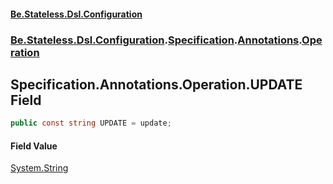 #### [Be.Stateless.Dsl.Configuration](README.md 'README')
### [Be.Stateless.Dsl.Configuration](Be.Stateless.Dsl.Configuration.md 'Be.Stateless.Dsl.Configuration').[Specification](Specification.md 'Be.Stateless.Dsl.Configuration.Specification').[Annotations](Specification.Annotations.md 'Be.Stateless.Dsl.Configuration.Specification.Annotations').[Operation](Specification.Annotations.Operation.md 'Be.Stateless.Dsl.Configuration.Specification.Annotations.Operation')

## Specification.Annotations.Operation.UPDATE Field

```csharp
public const string UPDATE = update;
```

#### Field Value
[System.String](https://docs.microsoft.com/en-us/dotnet/api/System.String 'System.String')